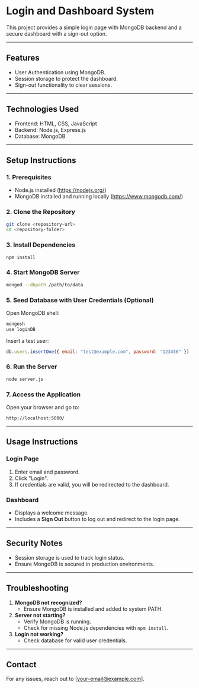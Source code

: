 # Login and Dashboard System

This project provides a simple login page with MongoDB backend and a secure dashboard with a sign-out option.

---
## **Features**
- User Authentication using MongoDB.
- Session storage to protect the dashboard.
- Sign-out functionality to clear sessions.

---
## **Technologies Used**
- Frontend: HTML, CSS, JavaScript
- Backend: Node.js, Express.js
- Database: MongoDB

---
## **Setup Instructions**

### **1. Prerequisites**
- Node.js installed (https://nodejs.org/)
- MongoDB installed and running locally (https://www.mongodb.com/)

### **2. Clone the Repository**
```bash
git clone <repository-url>
cd <repository-folder>
```

### **3. Install Dependencies**
```bash
npm install
```

### **4. Start MongoDB Server**
```bash
mongod --dbpath /path/to/data
```

### **5. Seed Database with User Credentials (Optional)**
Open MongoDB shell:
```bash
mongosh
use loginDB
```
Insert a test user:
```javascript
db.users.insertOne({ email: "test@example.com", password: "123456" })
```

### **6. Run the Server**
```bash
node server.js
```

### **7. Access the Application**
Open your browser and go to:
```
http://localhost:5000/
```

---
## **Usage Instructions**

### **Login Page**
1. Enter email and password.
2. Click "Login".
3. If credentials are valid, you will be redirected to the dashboard.

### **Dashboard**
- Displays a welcome message.
- Includes a **Sign Out** button to log out and redirect to the login page.

---
## **Security Notes**
- Session storage is used to track login status.
- Ensure MongoDB is secured in production environments.

---
## **Troubleshooting**
1. **MongoDB not recognized?**
   - Ensure MongoDB is installed and added to system PATH.
2. **Server not starting?**
   - Verify MongoDB is running.
   - Check for missing Node.js dependencies with `npm install`.
3. **Login not working?**
   - Check database for valid user credentials.

---
## **Contact**
For any issues, reach out to [your-email@example.com].


